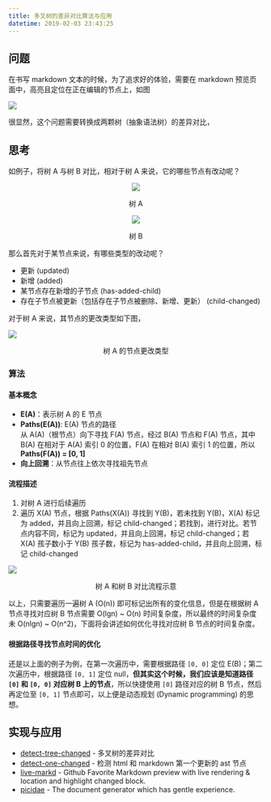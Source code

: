 ```yaml
---
title: 多叉树的差异对比算法与应用
datetime: 2019-02-03 23:43:25
---
```


## 问题

在书写 markdown 文本的时候，为了追求好的体验，需要在 markdown 预览页面中，高亮且定位在正在编辑的节点上，如图

![](https://i.loli.net/2018/10/28/5bd58a95c6b7d.gif)

很显然，这个问题需要转换成两颗树（抽象语法树）的差异对比，

## 思考

如例子，将树 A 与树 B 对比，相对于树 A 来说，它的哪些节点有改动呢？

<p align=center><img src=https://i.loli.net/2019/02/04/5c581a4fc921f.png /></p>
<center>树 A</center>

<p align=center><img src=https://i.loli.net/2019/02/04/5c581a856fab4.png /></p>
<center>树 B</center>

那么首先对于某节点来说，有哪些类型的改动呢？

- 更新 (updated)
- 新增 (added)
- 某节点存在新增的子节点 (has-added-child)
- 存在子节点被更新（包括存在子节点被删除、新增、更新） (child-changed)

对于树 A 来说，其节点的更改类型如下图，

![](https://i.loli.net/2019/02/07/5c5c4341682fe.png)
<!-- <p align=center><img src=https://i.loli.net/2019/02/04/5c581c6eae424.png /></p> -->
<center>树 A 的节点更改类型</center>

### 算法

#### 基本概念

- **E(A)**：表示树 A 的 E 节点  
- **Paths(E(A))**: E(A) 节点的路径  
从 A(A)（根节点）向下寻找 F(A) 节点，经过 B(A) 节点和 F(A) 节点，其中 B(A) 在相对于 A(A) 索引 0 的位置，F(A) 在相对 B(A) 索引 1 的位置，所以
**Paths(F(A)) = [0, 1]**
- **向上回溯**：从节点往上依次寻找祖先节点

#### 流程描述

1. 对树 A 进行后续遍历
2. 遍历 X(A) 节点，根据 Paths(X(A)) 寻找到 Y(B)，若未找到 Y(B)，X(A) 标记为 added，并且向上回溯，标记 child-changed；若找到，进行对比。若节点内容不同，标记为 updated，并且向上回溯，标记 child-changed；若 X(A) 孩子数小于 Y(B) 孩子数，标记为 has-added-child，并且向上回溯，标记 child-changed

<!-- ![](https://i.loli.net/2019/02/07/5c5c43ada9545.png) -->
![](https://i.loli.net/2019/02/07/5c5c44497df63.png)
<!-- <p align=center><img src=https://i.loli.net/2019/02/04/5c5855f115cb4.png /></p> -->
<center>树 A 和树 B 对比流程示意</center>

以上，只需要遍历一遍树 A (O(n)) 即可标记出所有的变化信息，但是在根据树 A 节点寻找对应树 B 节点需要 O(lgn) ~ O(n) 时间复杂度，所以最终的时间复杂度未 O(nlgn) ~ O(n^2)，下面将会讲述如何优化寻找对应树 B 节点的时间复杂度。

#### 根据路径寻找节点时间的优化

还是以上面的例子为例，在第一次遍历中，需要根据路径 `[0, 0]` 定位 E(B)；第二次遍历中，根据路径 `[0, 1]` 定位 null，**但其实这个时候，我们应该是知道路径 `[0]` 和 `[0, 0]` 对应树 B 上的节点**，所以快捷使用 `[0]` 路径对应的树 B 节点，然后再定位至 `[0, 1]` 节点即可，以上便是动态规划 (Dynamic programming) 的思想。

## 实现与应用

- [detect-tree-changed](https://github.com/imcuttle/detect-tree-changed) - 多叉树的差异对比
- [detect-one-changed](https://github.com/imcuttle/detect-one-changed) - 检测 html 和 markdown 第一个更新的 ast 节点
- [live-markd](https://github.com/imcuttle/live-markd) - Github Favorite Markdown preview with live rendering & location and highlight changed block.
- [picidae](https://github.com/picidaejs/picidaejs) - The document generator which has gentle experience.
